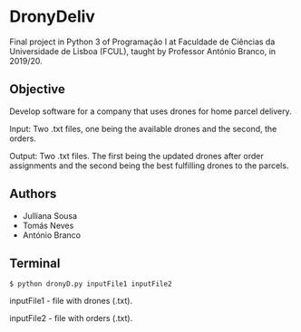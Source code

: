 <h1>DronyDeliv</h1>

Final project in Python 3 of Programação I at Faculdade de Ciências da Universidade de Lisboa (FCUL), taught by Professor António Branco, in 2019/20. 

<h2>Objective</h2>

Develop software for a company that uses drones for home parcel delivery.

Input: Two .txt files, one being the available drones and the second, the orders.

Output: Two .txt files. The first being the updated drones after order assignments and the second being the best fulfilling drones to the parcels.

<h2>Authors</h2>

<ul>
  <li>Julliana Sousa</li>
  <li>Tomás Neves</li>
  <li>António Branco</li>
</ul>

<h2>Terminal</h2>

```$ python dronyD.py inputFile1 inputFile2```

inputFile1 - file with drones (.txt).

inputFile2 - file with orders (.txt).
